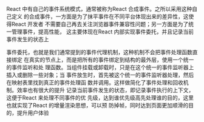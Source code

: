 React 中有自己的事件系统模式，通常被称为React 合成事件。之所以采用这种自己定义
的合成事件，一方面是为了抹平事件在不同平台体现出来的差异性，这使得React 开发者
不需要自己再去关注浏览器事件兼容性问题；另一方面是为了统一管理事件，提高性能，
这主要体现在React 内部实现事件委托，并且记录当前事件发生的状态上

事件委托，也就是我们通常提到的事件代理机制，这种机制不会把事件处理函数直接绑定
在真实的节点上，而是把所有的事件绑定到结构的最外层，使用一个统一的事件监听和处
理函数。当组件挂载或卸载时，只是在这个统一的事件监听器上插入或删除一些对象；当
事件放生时，首先被这个统一的事件监听器处理，然后在映射表里找到真正的事件处理函
数并调用。这样做简化了事件处理和回收机制。效率也有很大的提升
记录当前事件发生的状态，即记录事件执行的上下文，这便于React 来处理不同事件的优
先级，达到谁优先级高先处理谁的目的，这里也就实现了React 的增量渲染思想，可以预
防掉帧，同时达到页面更加顺滑的目的，提升用户体验